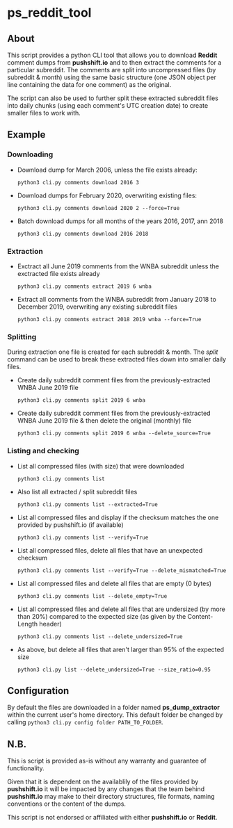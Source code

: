 # ps_reddit_tool

## About

This script provides a python CLI tool that allows you to download __Reddit__ comment dumps from __pushshift.io__ and to then extract the comments for a particular subreddit.
The comments are split into uncompressed files (by subreddit & month) using the same basic structure (one JSON object per line containing the data for one comment) as the original.

The script can also be used to further split these extracted subreddit files into daily chunks (using each comment's UTC creation date) to create smaller files to work with.

## Example

### Downloading

- Download dump for March 2006, unless the file exists already:

    ```python3 cli.py comments download 2016 3```

- Download dumps for February 2020, overwriting existing files:

    ```python3 cli.py comments download 2020 2 --force=True```

- Batch download dumps for all months of the years 2016, 2017, ann 2018

    ```python3 cli.py comments download 2016 2018```

### Extraction

- Exctract all June 2019 comments from the WNBA subreddit unless the exctracted file exists already

    ```python3 cli.py comments extract 2019 6 wnba```

- Extract all comments from the WNBA subreddit from January 2018 to December 2019, overwriting any existing subreddit files 

    ```python3 cli.py comments extract 2018 2019 wnba --force=True```

### Splitting

During extraction one file is created for each subreddit & month. The _split_ command can be used to break these extracted files down into smaller daily files. 

- Create daily subreddit comment files from the previously-extracted WNBA June 2019 file

    ```python3 cli.py comments split 2019 6 wnba```

- Create daily subreddit comment files from the previously-extracted WNBA June 2019 file & then delete the original (monthly) file

    ```python3 cli.py comments split 2019 6 wnba --delete_source=True```

### Listing and checking

- List all compressed files (with size) that were downloaded

    ```python3 cli.py comments list```


- Also list all extracted / split subreddit files

    ```python3 cli.py comments list --extracted=True```

- List all compressed files and display if the checksum matches the one provided by pushshift.io (if available)

    ```python3 cli.py comments list --verify=True```

- List all compressed files, delete all files that have an unexpected checksum

    ```python3 cli.py comments list --verify=True --delete_mismatched=True```

- List all compressed files and delete all files that are empty (0 bytes)

    ```python3 cli.py comments list --delete_empty=True```

- List all compressed files and delete all files that are undersized (by more than 20%) compared to the expected size (as given by the Content-Length header)

    ```python3 cli.py comments list --delete_undersized=True```

- As above, but delete all files that aren't larger than 95% of the expected size

    ```python3 cli.py list --delete_undersized=True --size_ratio=0.95```





## Configuration

By default the files are downloaded in a folder named __ps_dump_extractor__ within the current user's home directory. This default folder be changed by calling 
```python3 cli.py config folder PATH_TO_FOLDER```.

## N.B.

This is script is provided as-is without any warranty and guarantee of functionality.

Given that it is dependent on the availablily of the files provided by  __pushshift.io__ it will be impacted by any changes that the team behind __pushshift.io__ may make to their directory structures, file formats, naming conventions or the content of the dumps.

This script is not endorsed or affiliated with either __pushshift.io__ or __Reddit__.

